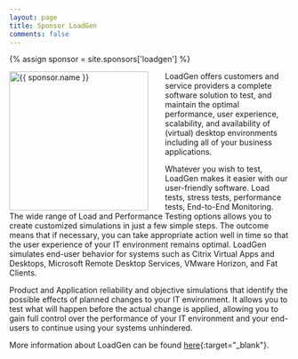 ```yaml
---
layout: page
title: Sponsor LoadGen
comments: false
---
```

{% assign sponsor = site.sponsors['loadgen'] %}

<img style="float: left; width: 250px; margin-right: 30px;" src="{{ site.url }}{{ sponsor.logo | relative_url }}" alt="{{ sponsor.name }}"> 

LoadGen offers customers and service providers a complete software solution to test, and maintain the optimal performance, user experience, scalability, and availability of (virtual) desktop environments including all of your business applications.

Whatever you wish to test, LoadGen makes it easier with our user-friendly software. Load tests, stress tests, performance tests, End-to-End Monitoring. The wide range of Load and Performance Testing options allows you to create customized simulations in just a few simple steps. The outcome means that if necessary, you can take appropriate action well in time so that the user experience of your IT environment remains optimal. LoadGen simulates end-user behavior for systems such as Citrix Virtual Apps and Desktops, Microsoft Remote Desktop Services, VMware Horizon, and Fat Clients.

Product and Application reliability and objective simulations that identify the possible effects of planned changes to your IT environment. It allows you to test what will happen before the actual change is applied, allowing you to gain full control over the performance of your IT environment and your end-users to continue using your systems unhindered.

More information about LoadGen can be found [here]({{sponsor.site}}){:target="_blank"}.